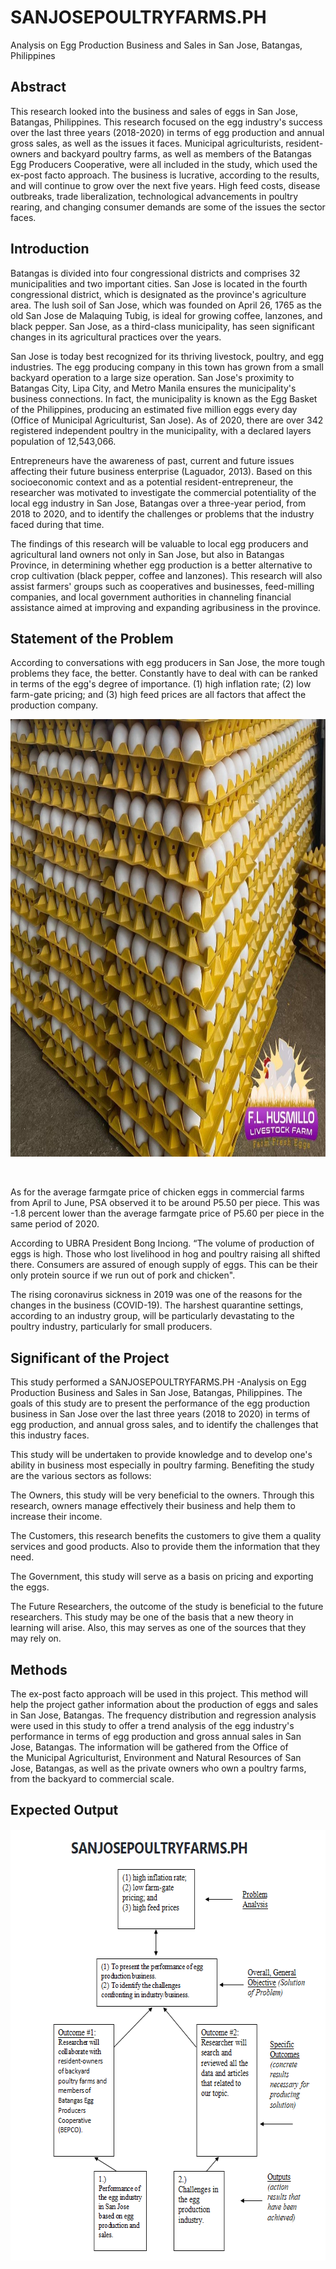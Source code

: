 # SANJOSEPOULTRYFARMS.PH
Analysis on Egg Production Business and Sales in San Jose, Batangas, Philippines
## Abstract
This research looked into the business and sales of eggs in San Jose, Batangas, Philippines. This research focused on the egg industry's success over the last three years (2018-2020) in terms of egg production and annual gross sales, as well as the issues it faces. Municipal agriculturists, resident-owners and backyard poultry farms, as well as members of the Batangas Egg Producers Cooperative, were all included in the study, which used the ex-post facto approach. The business is lucrative, according to the results, and will continue to grow over the next five years. High feed costs, disease outbreaks, trade liberalization, technological advancements in poultry rearing, and changing consumer demands are some of the issues the sector faces.
## Introduction
Batangas is divided into four congressional districts and comprises 32 municipalities and two important cities. San Jose is located in the fourth congressional district, which is designated as the province's agriculture area. The lush soil of San Jose, which was founded on April 26, 1765 as the old San Jose de Malaquing Tubig, is ideal for growing coffee, lanzones, and black pepper. San Jose, as a third-class municipality, has seen significant changes in its agricultural practices over the years.

San Jose is today best recognized for its thriving livestock, poultry, and egg industries. The egg producing company in this town has grown from a small backyard operation to a large size operation. San Jose's proximity to Batangas City, Lipa City, and Metro Manila ensures the municipality's business connections. In fact, the municipality is known as the Egg Basket of the Philippines, producing an estimated five million eggs every day (Office of Municipal Agriculturist, San Jose). As of 2020, there are over 342 registered independent poultry in the municipality, with a declared layers population of 12,543,066.

Entrepreneurs have the awareness of past, current and future issues affecting their future business enterprise (Laguador, 2013). Based on this socioeconomic context and as a potential resident-entrepreneur, the researcher was motivated to investigate the commercial potentiality of the local egg industry in San Jose, Batangas over a three-year period, from 2018 to 2020, and to identify the challenges or problems that the industry faced during that time.

The findings of this research will be valuable to local egg producers and agricultural land owners not only in San Jose, but also in Batangas Province, in determining whether egg production is a better alternative to crop cultivation (black pepper, coffee and lanzones). This research will also assist farmers' groups such as cooperatives and businesses, feed-milling companies, and local government authorities in channeling financial assistance aimed at improving and expanding agribusiness in the province.

## Statement of the Problem
According to conversations with egg producers in San Jose, the more tough problems they face, the better.
Constantly have to deal with can be ranked in terms of the egg's degree of importance.
(1) high inflation rate; (2) low farm-gate pricing; and (3) high feed prices are all factors that affect the production company.
<p align="center">
  <img width="900" height="700" src="egg.jpeg">
</p>
<br/>

As for the average farmgate price of chicken eggs in commercial farms from April to June, PSA observed it to be around P5.50 per piece. This was -1.8 percent lower than the average farmgate price of P5.60 per piece in the same period of 2020.

According to UBRA President Bong Inciong. “The volume of production of eggs is high. Those who lost livelihood in hog and poultry raising all shifted there. Consumers are assured of enough supply of eggs. This can be their only protein source if we run out of pork and chicken". 

The rising coronavirus sickness in 2019 was one of the reasons for the changes in the business (COVID-19). The harshest quarantine settings, according to an industry group, will be particularly devastating to the poultry industry, particularly for small producers.

## Significant of the Project
This study performed a SANJOSEPOULTRYFARMS.PH -Analysis on Egg Production Business and Sales in San Jose, Batangas, Philippines.  The goals of this study are to present the performance of the egg production business in San Jose over the last three years (2018 to 2020) in terms of egg production, and annual gross sales, and to identify the challenges that this industry faces.

This study will be undertaken to provide knowledge and to develop one's ability in business most especially in poultry farming. Benefiting the study are the various sectors as follows:

The Owners, this study will be very beneficial to the owners. Through this research, owners manage effectively their business and help them to increase their income.

The Customers, this research benefits the customers to give them a quality services and good products. Also to provide them the information that they need.

The Government, this study will serve as a basis on pricing and exporting the eggs.

The Future Researchers, the outcome of the study is beneficial to the future researchers. This study may be one of the basis that a new theory in learning will arise. Also, this may serves as one of the sources that they may rely on.

## Methods
The ex-post facto approach will be used in this project. This method will help the project gather information about the production of eggs and sales in San Jose, Batangas. The frequency distribution and regression analysis were used in this study to offer a trend analysis of the egg industry's performance in terms of egg production and gross annual sales in San Jose, Batangas. The information will be gathered from the Office of the Municipal Agriculturist, Environment and Natural Resources of San Jose, Batangas, as well as the private owners who own a poultry farms, from the backyard to commercial scale. 
## Expected Output
<p align="center">
  <img width="608" height="690" src="output.png">
</p>










